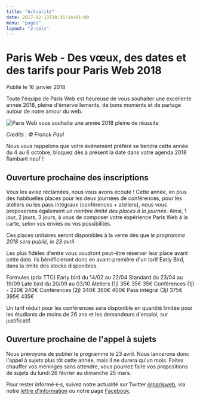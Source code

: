 ```yaml
---
title: "Actualité"
date: 2017-12-13T20:36:14+01:00
menu: "pages"
layout: "2-cols"
---
```


# Paris Web - Des vœux, des dates et des tarifs pour Paris Web 2018

<time datetime="16 janvier 2018" pubdate="">Publié le 16 janvier 2018</time>

Toute l'équipe de Paris Web est heureuse de vous souhaiter une excellente année 2018, pleine d'émerveillements, de bons moments et de partage autour de notre amour du web.

![Paris Web vous souhaite une année 2018 pleine de réussite](https://www.paris-web.fr/actualites/carte-voeux-paris-web-2018-petit.png)

*Crédits : © Franck Paul*

Nous vous rappelons que votre événement préféré se tiendra cette année du 4 au 6 octobre, bloquez dès à présent la date dans votre agenda 2018 flambant neuf !

## Ouverture prochaine des inscriptions

Vous les aviez réclamées, nous vous avons écouté ! Cette année, en plus des habituelles places pour les deux journées de conférences, pour les ateliers ou les pass intégraux (conférences + ateliers), nous vous proposerons également *un nombre limité des places à la journée*. Ainsi, 1 jour, 2 jours, 3 jours, à vous de composer votre expérience Paris Web à la carte, selon vos envies ou vos possibilités.

Ces places unitaires seront disponibles à la vente dès que *le programme 2018 sera publié, le 23 avril*.

Les plus fidèles d'entre vous voudront peut-être réserver leur place avant cette date. Ils bénéficieront donc en avant-première d'un tarif Early Bird, dans la limite des stocks disponibles.

Formules
(prix TTC) 	Early bird
du 14/02 au 22/04 	Standard
du 23/04 au 19/09 	Late bird
du 20/09 au 03/10
Ateliers (1j) 	35€ 	35€ 	35€
Conférences (1j) 	- 	220€ 	240€
Conférences (2j) 	340€ 	360€ 	400€
Pass intégral (3j) 	375€ 	395€ 	435€

Un tarif réduit pour les conférences sera disponible en quantité limitée pour les étudiants de moins de 26 ans et les demandeurs d'emploi, sur justificatif.

## Ouverture prochaine de l'appel à sujets

Nous prévoyons de publier le programme le 23 avril. Nous lancerons donc l'appel à sujets plus tôt cette année, mais il ne durera qu'un mois. Faites chauffer vos méninges sans attendre, vous pourrez faire vos propositions de sujets du lundi 26 février au dimanche 25 mars.

Pour rester informé·e·s, suivez notre actualité sur Twitter [@parisweb](https://twitter.com/parisweb), via notre [lettre d'information](https://www.paris-web.fr/abonnement.php) ou notre page [Facebook](https://www.facebook.com/parisweb).

